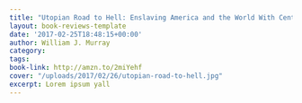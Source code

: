 ```yaml
---
title: "Utopian Road to Hell: Enslaving America and the World With Central Planning"
layout: book-reviews-template
date: '2017-02-25T18:48:15+00:00'
author: William J. Murray
category:
tags:
book-link: http://amzn.to/2miYehf
cover: "/uploads/2017/02/26/utopian-road-to-hell.jpg"
excerpt: Lorem ipsum yall
---
```

